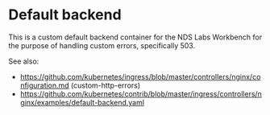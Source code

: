 # Default backend

This is a custom default backend container for the NDS Labs Workbench for the purpose of handling custom errors, specifically 503.

See also:
* https://github.com/kubernetes/ingress/blob/master/controllers/nginx/configuration.md (custom-http-errors)
* https://github.com/kubernetes/contrib/blob/master/ingress/controllers/nginx/examples/default-backend.yaml
